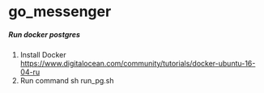 # go_messenger

##### Run docker postgres
1. Install Docker https://www.digitalocean.com/community/tutorials/docker-ubuntu-16-04-ru
2. Run command sh run_pg.sh